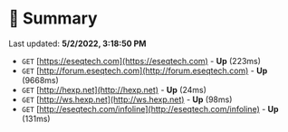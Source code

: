 # 📖 Summary
Last updated: **5/2/2022, 3:18:50 PM**

- `GET` [https://eseqtech.com](https://eseqtech.com) - **Up** (223ms)
- `GET` [http://forum.eseqtech.com](http://forum.eseqtech.com) - **Up** (9668ms)
- `GET` [http://hexp.net](http://hexp.net) - **Up** (24ms)
- `GET` [http://ws.hexp.net](http://ws.hexp.net) - **Up** (98ms)
- `GET` [http://eseqtech.com/infoline](http://eseqtech.com/infoline) - **Up** (131ms)
